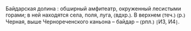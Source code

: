 ---
---

Байдарская долина
: обширный амфитеатр, окруженный лесистыми горами; в ней находятся села, поля, луга, ⦅вдхр.⦆. В верхнем ⦅теч.⦆ ⦅р.⦆ Черная, выше Чернореченского каньона – байдар – ⦅рпл.⦆ ⦃И3, И4⦄.
